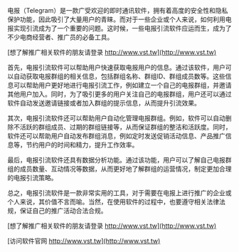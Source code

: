 电报（Telegram）是一款广受欢迎的即时通讯软件，拥有着高度的安全性和隐私保护功能，因此吸引了大量用户的青睐。而对于一些企业或个人来说，如何利用电报实现引流成为了一个重要的问题。这时候，一些电报引流软件应运而生，成为了不少电商经营者、推广员的必备工具。

[想了解推广相关软件的朋友请登录 http://www.vst.tw](http://www.vst.tw)

首先，电报引流软件可以帮助用户快速获取电报用户的信息。通过该软件，用户可以自动获取电报群组的相关信息，包括群组名称、群组ID、群组成员数等。这些信息可以帮助用户更好地进行电报引流工作，例如建立一个自己的电报群组，并邀请其他用户加入。同时，为了吸引更多的用户关注自己的电报群组，用户还可以通过软件自动发送邀请链接或者加入群组的提示信息，从而提升引流效果。

其次，电报引流软件还可以帮助用户自动化管理电报群组。例如，软件可以自动删除不活跃的群组成员、过期的群组链接等，从而保证群组的整洁和活跃度。同时，软件还可以帮助用户自动发布群组消息，例如定时发送促销活动信息、产品推广信息等，节约用户的时间和精力，提升工作效率。

最后，电报引流软件还具有数据分析功能。通过该功能，用户可以了解自己电报群组的成员数量、互动情况等数据，从而更好地了解群组的运营情况，制定更加合理的电报引流策略。

总之，电报引流软件是一款非常实用的工具，对于需要在电报上进行推广的企业或个人来说，其价值不言而喻。当然，在使用软件的过程中，也要遵守相关法律法规，保证自己的推广活动合法合规。

[想了解推广相关软件的朋友请登录 http://www.vst.tw](http://www.vst.tw)


[访问软件官网 http://www.vst.tw](http://www.vst.tw)
